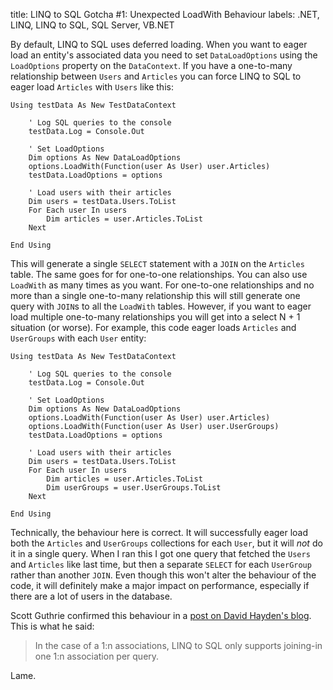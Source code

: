 title: LINQ to SQL Gotcha #1: Unexpected LoadWith Behaviour
labels: .NET, LINQ, LINQ to SQL, SQL Server, VB.NET

By default, LINQ to SQL uses deferred loading.  When you want to eager load an entity's associated data you need to set <code>DataLoadOptions</code> using the <code>LoadOptions</code> property on the <code>DataContext</code>.  If you have a one-to-many relationship between <code>Users</code> and <code>Articles</code> you can force LINQ to SQL to eager load <code>Articles</code> with <code>Users</code> like this<!--break-->:

```vbnet
Using testData As New TestDataContext

    ' Log SQL queries to the console
    testData.Log = Console.Out

    ' Set LoadOptions
    Dim options As New DataLoadOptions
    options.LoadWith(Function(user As User) user.Articles)
    testData.LoadOptions = options

    ' Load users with their articles
    Dim users = testData.Users.ToList
    For Each user In users
        Dim articles = user.Articles.ToList
    Next

End Using
```

This will generate a single <code>SELECT</code> statement with a <code>JOIN</code> on the <code>Articles</code> table.  The same goes for for one-to-one relationships.  You can also use <code>LoadWith</code> as many times as you want.  For one-to-one relationships and no more than a single one-to-many relationship this will still generate one query with <code>JOIN</code>s to all the <code>LoadWith</code> tables.  However, if you want to eager load multiple one-to-many relationships you will get into a select N + 1 situation (or worse).  For example, this code eager loads <code>Articles</code> and <code>UserGroups</code> with each <code>User</code> entity:

```vbnet
Using testData As New TestDataContext

    ' Log SQL queries to the console
    testData.Log = Console.Out

    ' Set LoadOptions
    Dim options As New DataLoadOptions
    options.LoadWith(Function(user As User) user.Articles)
    options.LoadWith(Function(user As User) user.UserGroups)
    testData.LoadOptions = options

    ' Load users with their articles
    Dim users = testData.Users.ToList
    For Each user In users
        Dim articles = user.Articles.ToList
        Dim userGroups = user.UserGroups.ToList
    Next

End Using
```

Technically, the behaviour here is correct.  It will successfully eager load both the <code>Articles</code> and <code>UserGroups</code> collections for each <code>User</code>, but it will <em>not</em> do it in a single query.  When I ran this I got one query that fetched the <code>Users</code> and <code>Articles</code> like last time, but then a separate <code>SELECT</code> for each <code>UserGroup</code> rather than another <code>JOIN</code>.  Even though this won't alter the behaviour of the code, it will definitely make a major impact on performance, especially if there are a lot of users in the database.

Scott Guthrie confirmed this behaviour in a <a href="http://codebetter.com/blogs/david.hayden/archive/2007/08/06/linq-to-sql-query-tuning-appears-to-break-down-in-more-advanced-scenarios.aspx">post on David Hayden's blog</a>.  This is what he said:

> In the case of a 1:n associations, LINQ to SQL only supports joining-in one 1:n association per query.

Lame.
